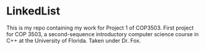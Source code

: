 # LinkedList
This is my repo containing my work for Project 1 of COP3503. 
First project for COP 3503, a second-sequence introductory computer science course in C++ at the University of Florida. Taken under Dr. Fox.
